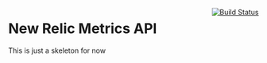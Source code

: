 <span style='float:right'>[![Build Status](https://travis-ci.org/gnarf/node-newrelic-metrics.png?branch=master)](https://travis-ci.org/gnarf/node-newrelic-metrics)</span>
# New Relic Metrics API

This is just a skeleton for now

